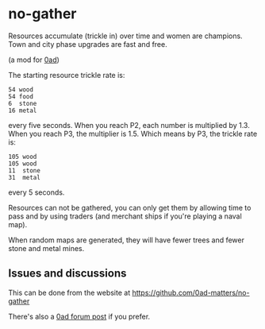 # no-gather

Resources accumulate (trickle in) over time and women are champions.
Town and city phase upgrades are fast and free.

(a mod for [0ad](https://play0ad.com/))

The starting resource trickle rate is:

    54 wood
    54 food
    6  stone
    16 metal

every five seconds. When you reach P2, each number is multiplied by
1.3. When you reach P3, the multiplier is 1.5. Which means by P3, the
trickle rate is:

    105 wood
    105 wood
    11  stone
    31  metal

every 5 seconds.

Resources can not be gathered, you can only get them by allowing time
to pass and by using traders (and merchant ships if you're playing a
naval map).

When random maps are generated, they will have fewer trees and fewer
stone and metal mines.

## Issues and discussions

This can be done from the website at
https://github.com/0ad-matters/no-gather

There's also a [0ad forum
post](https://wildfiregames.com/forum/topic/92594-no-gather/) if you
prefer.
